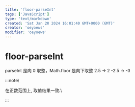 ```yaml
---
title: 'floor-parseInt'
tags: ['JavaScript']
type: 'text/markdown'
created: 'Sat Jan 20 2024 16:01:40 GMT+0000 (GMT)'
creator: 'oeyoews'
modifier: 'oeyoews'
---
```


# floor-parseInt

parseInt 是向 0 取整，Math.floor 是向下取整 2.5 -> 2 -2.5 -> -3

:::note\

在正数范围上, 取值结果一致.\

:::
